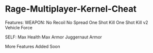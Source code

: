 # Rage-Multiplayer-Kernel-Cheat

Features:
WEAPON:
No Recoil
No Spread
One Shot Kill
One Shot Kill v2
Vehicle Force

SELF:
Max Health
Max Armor
Juggernaut Armor


More Features Added Soon

